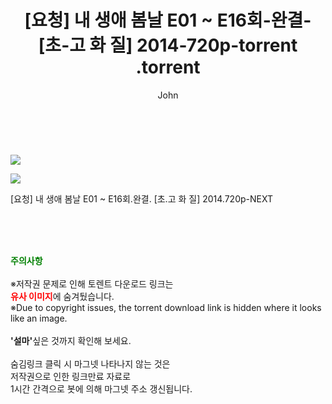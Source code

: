 ﻿---
layout: post
title:  "                   [요청] 내 생애 봄날 E01 ~ E16회-완결- [초-고 화 질] 2014-720p-torrent                .torrent"
author: John
categories: [ 드라마 ]
tags: [  ]
image: https://torrentrj57.com/uploadfile/full/6bdf257e5d5650d6c3a5d82bd86d442984bc9b8f.jpg"/></p><p><img src="https://torrentrj57.com/uploadfile/full/2c7147e84ff5573430e27c56145e6f66f1f13657.jpg 
description: "                   [요청] 내 생애 봄날 E01 ~ E16회-완결- [초-고 화 질] 2014-720p-torrent                 torrent 정보 공유"
toc: true
toc_sticky: true
---

<br>
<p><img src="https://torrentrj57.com/uploadfile/full/6bdf257e5d5650d6c3a5d82bd86d442984bc9b8f.jpg"/></p><p><img src="https://torrentrj57.com/uploadfile/full/2c7147e84ff5573430e27c56145e6f66f1f13657.jpg"/></p>
 [요청] 내 생애 봄날 E01 ~ E16회.완결. [초.고 화 질] 2014.720p-NEXT  
    
<br><br><br>
<p data-ke-size="size16"><b><span style="color: green;">주의사항</span></b><br /><br />※저작권 문제로 인해 토렌트 다운로드 링크는<br /><b><span style="color: red;">유사 이미지</span></b>에 숨겨뒀습니다.<br />※Due to copyright issues, the torrent download link is hidden where it looks like an image.<br /><br /><b>'설마'</b>싶은 것까지 확인해 보세요.<br /><br />숨김링크 클릭 시 마그넷 나타나지 않는 것은<br />저작권으로 인한 링크만료 자료로<br />1시간 간격으로 봇에 의해 마그넷 주소 갱신됩니다.</p>
